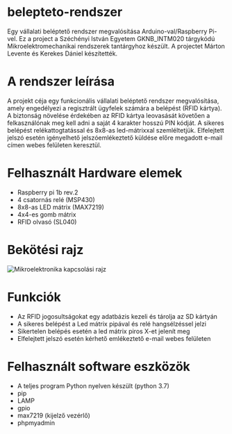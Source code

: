 # belepteto-rendszer
Egy vállalati beléptető rendszer megvalósítása Arduino-val/Raspberry Pi-vel. Ez a project a Széchényi István Egyetem GKNB_INTM020	tárgykódú Mikroelektromechanikai rendszerek tantárgyhoz készült. A projectet Márton Levente és Kerekes Dániel készítették.

# A rendszer leírása
A projekt céja egy funkcionális vállalati beléptető rendszer megvalósítása, amely engedélyezi a regisztrált ügyfelek számára a belépést (RFID kártya). A biztonság növelése érdekében az RFID kártya leovasását követően a felkasználónak meg kell adni a saját 4 karakter hosszú PIN kódját. A sikeres belépést relékattogtatással és 8x8-as led-mátrixxal szemléltetjük. 
Elfelejtett jelszó esetén igényelhető jelszóemlékeztető küldése előre megadott e-mail címen webes felületen keresztül.

# Felhasznált Hardware elemek
- Raspberry pi 1b rev.2
- 4 csatornás relé (MSP430)
- 8x8-as LED mátrix (MAX7219)
- 4x4-es gomb mátrix
- RFID olvasó (SL040)

# Bekötési rajz

![Mikroelektronika kapcsolási rajz](https://user-images.githubusercontent.com/55978703/140621063-c0fa1787-0edb-4f0d-9545-9185f401b9af.jpg)

# Funkciók
- Az RFID jogosultságokat egy adatbázis kezeli és tárolja az SD kártyán
- A sikeres belépést a Led mátrix pipával és relé hangsélzéssel jelzi
- Sikertelen belépés esetén a led mátrix piros X-et jelenít meg 
- Elfelejtett jelszó esetén kérhető emlékeztető e-mail webes felületen

# Felhasznált software eszközök
- A teljes program Python nyelven készült (python 3.7)
- pip
- LAMP
- gpio
- max7219 (kijelző vezérlő)
- phpmyadmin
